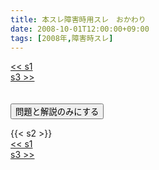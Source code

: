 ```yaml
---
title: 本スレ障害時用スレ　おかわり
date: 2008-10-01T12:00:00+09:00
tags: [2008年,障害時スレ]
---
```

<div class="th_left"><a href="../s1"><< s1</a></div>
<div class="th_right"><a href="../s3">s3 >></a></div>
<br><br>
<script src="../../js/cupsoup.js"></script>
<form>
<input type="button" value="問題と解説のみにする" onClick="toggleCupsoup()">
</form>
{{< s2 >}}
<div class="th_left"><a href="../s1"><< s1</a></div>
<div class="th_right"><a href="../s3">s3 >></a></div>